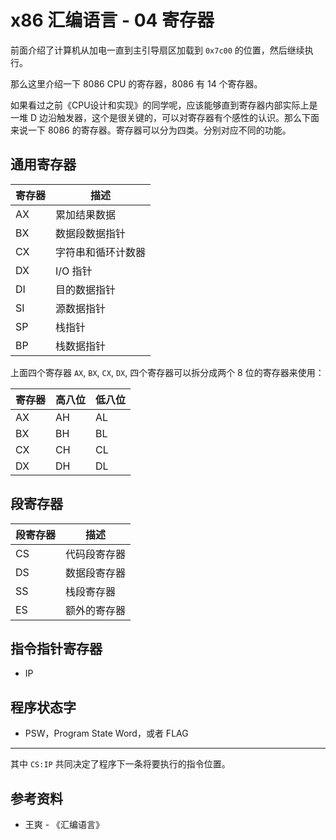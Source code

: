 # x86 汇编语言 - 04 寄存器

[annotation]: [id] (83137413-ad6f-46fd-a5c7-00c2b684bec2)
[annotation]: [status] (public)
[annotation]: [create_time] (2021-05-04 02:50:20)
[annotation]: [category] (计算机技术)
[annotation]: [tags] (汇编语言)
[annotation]: [comments] (false)
[annotation]: <topic> (x86 汇编语言)
[annotation]: <index> (4)
[annotation]: [url] (http://blog.ccyg.studio/article/83137413-ad6f-46fd-a5c7-00c2b684bec2)

前面介绍了计算机从加电一直到主引导扇区加载到 `0x7c00` 的位置，然后继续执行。

那么这里介绍一下 8086 CPU 的寄存器，8086 有 14 个寄存器。

如果看过之前《CPU设计和实现》的同学呢，应该能够直到寄存器内部实际上是一堆 D 边沿触发器，这个是很关键的，可以对寄存器有个感性的认识。那么下面来说一下 8086 的寄存器。寄存器可以分为四类。分别对应不同的功能。

## 通用寄存器

| 寄存器 | 描述               |
| ------ | ------------------ |
| AX     | 累加结果数据       |
| BX     | 数据段数据指针     |
| CX     | 字符串和循环计数器 |
| DX     | I/O 指针           |
| DI     | 目的数据指针       |
| SI     | 源数据指针         |
| SP     | 栈指针             |
| BP     | 栈数据指针         |

上面四个寄存器 `AX`, `BX`, `CX`, `DX`, 四个寄存器可以拆分成两个 8 位的寄存器来使用：

| 寄存器 | 高八位 | 低八位 |
| ------ | ------ | ------ |
| AX     | AH     | AL     |
| BX     | BH     | BL     |
| CX     | CH     | CL     |
| DX     | DH     | DL     |

## 段寄存器

| 段寄存器 | 描述         |
| -------- | ------------ |
| CS       | 代码段寄存器 |
| DS       | 数据段寄存器 |
| SS       | 栈段寄存器   |
| ES       | 额外的寄存器 |

## 指令指针寄存器

- IP

## 程序状态字

- PSW，Program State Word，或者 FLAG

---

其中 `CS:IP` 共同决定了程序下一条将要执行的指令位置。

## 参考资料

- 王爽 - 《汇编语言》

